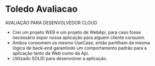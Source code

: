 # Toledo Avaliacao
AVALIAÇÃO PARA DESENVOLVEDOR CLOUD

- Crei um projeto WEB e um projeto de WebApi, para caso fosse necessário expor nossa aplicação para alguem cliente consumir.
- Ambos consomem os mesmo UseCase, então partilham da mesma lógica de back-end garantindo um comportamento padrão para a aplicação tanto da Web como da Api.
- Utilizado SOLID para desenvolver a aplicação.